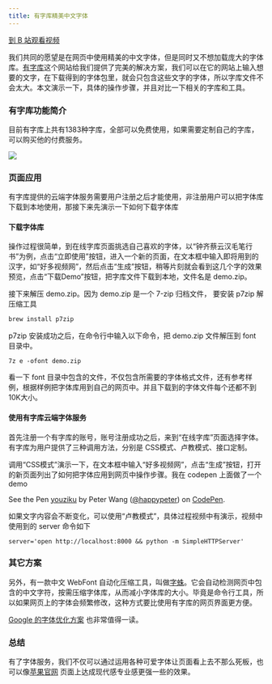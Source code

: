 ```yaml
---
title: 有字库精美中文字体
---
```


[到 B 站观看视频](https://www.bilibili.com/video/BV18V411o7tK)

我们共同的愿望是在网页中使用精美的中文字体，但是同时又不想加载庞大的字体库。[有字库](http://www.youziku.com/Home/FontSelect)这个网站给我们提供了完美的解决方案，我们可以在它的网站上输入想要的文字，在下载得到的字体包里，就会只包含这些文字的字体，所以字库文件不会太大。本文演示一下，具体的操作步骤，并且对比一下相关的字库和工具。

### 有字库功能简介

目前有字库上共有1383种字库，全部可以免费使用，如果需要定制自己的字库，可以购买他的付费服务。

![](http://7xrsqb.com1.z0.glb.clouddn.com/168-youziku.png)


### 页面应用

有字库提供的云端字体服务需要用户注册之后才能使用，非注册用户可以把字体库下载到本地使用，那接下来先演示一下如何下载字体库

#### 下载字体库

操作过程很简单，到在线字库页面挑选自己喜欢的字体，以“钟齐蔡云汉毛笔行书”为例，点击“立即使用”按钮，进入一个新的页面，在文本框中输入即将用到的汉字，如“好多视频网”，然后点击“生成”按钮，稍等片刻就会看到这几个字的效果预览，点击“下载Demo”按钮，把字库文件下载到本地，文件名是 demo.zip。

接下来解压 demo.zip。因为 demo.zip 是一个 7-zip 归档文件， 要安装 p7zip 解压缩工具

```bash
brew install p7zip
```

p7zip 安装成功之后，在命令行中输入以下命令，把 demo.zip 文件解压到 font 目录中。

```
7z e -ofont demo.zip
```

看一下 font 目录中包含的文件，不仅包含所需要的字体格式文件，还有参考样例，根据样例把字体库用到自己的网页中。并且下载到的字体文件每个还都不到10K大小。

#### 使用有字库云端字体服务

首先注册一个有字库的账号，账号注册成功之后，来到“在线字库”页面选择字体。有字库为用户提供了三种调用方法，分别是 CSS模式、卢教模式、接口定制。

调用“CSS模式”演示一下，在文本框中输入“好多视频网”，点击“生成”按钮，打开的新页面列出了如何把字体应用到网页中操作步骤。我在 codepen 上面做了一个 demo

<p data-height="339" data-theme-id="2594" data-slug-hash="KdQXoQ" data-default-tab="result" data-user="happypeter" class='codepen'>See the Pen <a href='http://codepen.io/happypeter/pen/KdQXoQ/'>youziku</a> by Peter Wang (<a href='http://codepen.io/happypeter'>@happypeter</a>) on <a href='http://codepen.io'>CodePen</a>.</p>
<script async src="//assets.codepen.io/assets/embed/ei.js"></script>


如果文字内容会不断变化，可以使用“卢教模式”，具体过程视频中有演示，视频中使用到的 server 命令如下

```
server='open http://localhost:8000 && python -m SimpleHTTPServer'
```

### 其它方案

另外，有一款中文 WebFont 自动化压缩工具，叫做[字蛛](http://font-spider.org)。它会自动检测网页中包含的中文字符，按需压缩字体库，从而减小字体库的大小。毕竟是命令行工具，所以如果网页上的字体会频繁修改，这种方式要比使用有字库的网页界面更方便。

[Google 的字体优化方案](https://developers.google.com/web/fundamentals/performance/optimizing-content-efficiency/webfont-optimization?hl=zh-cn) 也非常值得一读。

### 总结

有了字体服务，我们不仅可以通过运用各种可爱字体让页面看上去不那么死板，也可以像[苹果官网](http://www.apple.com/cn/apple-events/september-2015/) 页面上达成现代感专业感更强一些的效果。

